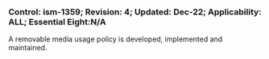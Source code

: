 ### Control: ism-1359; Revision: 4; Updated: Dec-22; Applicability: ALL; Essential Eight:N/A
<p>A removable media usage policy is developed, implemented and maintained.</p>